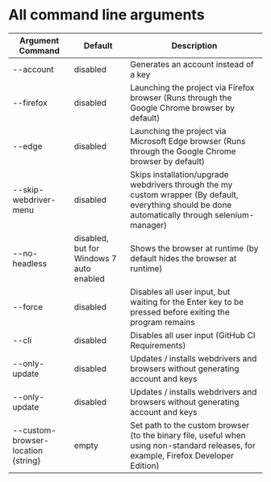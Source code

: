 # All command line arguments

| Argument Command      | Default  |                                          Description                                                    |
| --------------------- | -------- | ------------------------------------------------------------------------------------------------------  |
| --account             | disabled | Generates an account instead of a key                                                                   |
| --firefox             | disabled | Launching the project via Firefox browser (Runs through the Google Chrome browser by default)           |
| --edge                | disabled | Launching the project via Microsoft Edge browser (Runs through the Google Chrome browser by default)    |
| --skip-webdriver-menu | disabled | Skips installation/upgrade webdrivers through the my custom wrapper (By default, everything should be done automatically through selenium-manager) |
| --no-headless         | disabled, but for Windows 7 auto enabled | Shows the browser at runtime (by default hides the browser at runtime)                                  |
| --force               | disabled | Disables all user input, but waiting for the Enter key to be pressed before exiting the program remains |
| --cli                 | disabled | Disables all user input (GitHub CI Requirements)                                                        |
| --only-update         | disabled | Updates / installs webdrivers and browsers without generating account and keys                          |
| --only-update         | disabled | Updates / installs webdrivers and browsers without generating account and keys                          |
| --custom-browser-location {string} | empty | Set path to the custom browser (to the binary file, useful when using non-standard releases, for example, Firefox Developer Edition)
